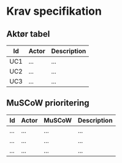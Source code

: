 # Krav specifikation

## Aktør tabel

| Id | Actor | Description |  
| --- | --- | --- | 
| UC1 | ... | ... |
| UC2 | ... | ... |  
| UC3 | ... | ... |  

## MuSCoW prioritering

| Id | Actor | MuSCoW | Description | 
| --- | --- | --- | --- | 
| ... | ... | ... | ... |
| ... | ... | ... | ... |
| ... | ... | ... | ... |